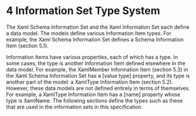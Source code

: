 <html dir="LTR" xmlns:mshelp="http://msdn.microsoft.com/mshelp" xmlns:ddue="http://ddue.schemas.microsoft.com/authoring/2003/5" xmlns:xlink="http://www.w3.org/1999/xlink" xmlns:tool="http://www.microsoft.com/tooltip"><body><input type="hidden" id="userDataCache" class="userDataStyle"><input type="hidden" id="hiddenScrollOffset"><img id="dropDownImage" style="display:none; height:0; width:0;" src="../local/drpdown.gif"><img id="dropDownHoverImage" style="display:none; height:0; width:0;" src="../local/drpdown_orange.gif"><img id="collapseImage" style="display:none; height:0; width:0;" src="../local/collapse.gif"><img id="expandImage" style="display:none; height:0; width:0;" src="../local/exp.gif"><img id="collapseAllImage" style="display:none; height:0; width:0;" src="../local/collall.gif"><img id="expandAllImage" style="display:none; height:0; width:0;" src="../local/expall.gif"><img id="copyImage" style="display:none; height:0; width:0;" src="../local/copycode.gif"><img id="copyHoverImage" style="display:none; height:0; width:0;" src="../local/copycodeHighlight.gif"><div id="header"><h1 class="heading">4 Information Set Type System</h1></div><div id="mainSection"><div id="mainBody"><div id="allHistory" class="saveHistory" onsave="saveAll()" onload="loadAll()"></div>




<p xmlns:wsd="http://wsdev.schemas.microsoft.com/authoring/2008/2" xmlns:msxsl="urn:schemas-microsoft-com:xslt" xmlns:script="urn:script" xmlns:build="urn:build">
<div id="sectionSection0" class="section" name="collapseableSection"><content xmlns="http://ddue.schemas.microsoft.com/authoring/2003/5" xmlns:wsd="http://wsdev.schemas.microsoft.com/authoring/2008/2" xmlns:msxsl="urn:schemas-microsoft-com:xslt" xmlns:script="urn:script" xmlns:build="urn:build">
				</content></div><div id="sectionSection1" class="section" name="collapseableSection"><content xmlns="http://ddue.schemas.microsoft.com/authoring/2003/5" xmlns:wsd="http://wsdev.schemas.microsoft.com/authoring/2008/2" xmlns:msxsl="urn:schemas-microsoft-com:xslt" xmlns:script="urn:script" xmlns:build="urn:build">
					<p xmlns="">The Xaml Schema Information Set and the Xaml Information Set each define a data model. The models define various Information Item types. For example, the Xaml Schema Information Set defines a <mshelp:link keywords="c3bc37c7-fa08-43db-97bd-ed52df2f59bb" tabindex="0">Schema Information Item (section </mshelp:link><mshelp:link keywords="c3bc37c7-fa08-43db-97bd-ed52df2f59bb" tabindex="0">5.1</mshelp:link><mshelp:link keywords="c3bc37c7-fa08-43db-97bd-ed52df2f59bb" tabindex="0">)</mshelp:link>.</p>
					<p xmlns="">Information Items have various properties, each of which has a type. In some cases, the type is another Information Item defined elsewhere in the data model. For example, the <mshelp:link keywords="5fe76f94-9868-41b2-a117-c1a62071e64d" tabindex="0">XamlMember Information Item (section </mshelp:link><mshelp:link keywords="5fe76f94-9868-41b2-a117-c1a62071e64d" tabindex="0">5.3</mshelp:link><mshelp:link keywords="5fe76f94-9868-41b2-a117-c1a62071e64d" tabindex="0">)</mshelp:link> in the Xaml Schema Information Set has a [value type] property, and its type is another part of the model: a <mshelp:link keywords="2c66ed32-eead-44a7-847d-baabda0d2856" tabindex="0">XamlType Information Item (section </mshelp:link><mshelp:link keywords="2c66ed32-eead-44a7-847d-baabda0d2856" tabindex="0">5.2</mshelp:link><mshelp:link keywords="2c66ed32-eead-44a7-847d-baabda0d2856" tabindex="0">)</mshelp:link>. However, these data models are not defined entirely in terms of themselves. For example, a XamlType Information Item has a [name] property whose type is <mshelp:link keywords="7c6f2125-eeaf-40f3-a7ab-adb3a43278a5" tabindex="0">XamlName</mshelp:link>. The following sections define the types such as these that are used in the information sets in this specification.</p>
				</content></div><!--[if gte IE 5]>
			<tool:tip element="languageFilterToolTip" avoidmouse="false"/>
		<![endif]--></div><a name="feedback"></a><span></span></div></body></html>
